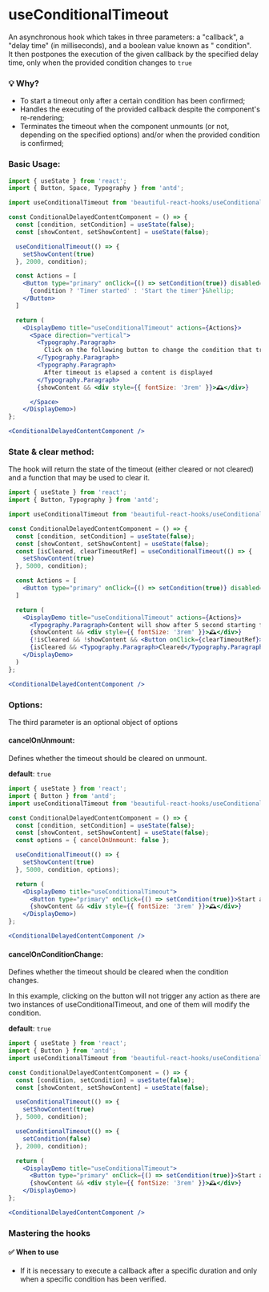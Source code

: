 # useConditionalTimeout

An asynchronous hook which takes in three parameters: a "callback", a "delay time" (in milliseconds), and a boolean value known as "
condition".\
It then postpones the execution of the given callback by the specified delay time, only when the provided condition changes to `true`

### 💡 Why?

- To start a timeout only after a certain condition has been confirmed;
- Handles the executing of the provided callback despite the component's re-rendering;
- Terminates the timeout when the component unmounts (or not, depending on the specified options) and/or when the provided condition is
  confirmed;

### Basic Usage:

```jsx harmony
import { useState } from 'react';
import { Button, Space, Typography } from 'antd';

import useConditionalTimeout from 'beautiful-react-hooks/useConditionalTimeout';

const ConditionalDelayedContentComponent = () => {
  const [condition, setCondition] = useState(false);
  const [showContent, setShowContent] = useState(false);

  useConditionalTimeout(() => {
    setShowContent(true)
  }, 2000, condition);

  const Actions = [
    <Button type="primary" onClick={() => setCondition(true)} disabled={condition} loading={condition && !showContent}>
      {condition ? 'Timer started' : 'Start the timer'}&hellip;
    </Button>
  ]

  return (
    <DisplayDemo title="useConditionalTimeout" actions={Actions}>
      <Space direction="vertical">
        <Typography.Paragraph>
          Click on the following button to change the condition that triggers the 2 seconds timeout to true
        </Typography.Paragraph>
        <Typography.Paragraph>
          After timeout is elapsed a content is displayed
        </Typography.Paragraph>
        {showContent && <div style={{ fontSize: '3rem' }}>🕰</div>}

      </Space>
    </DisplayDemo>)
};

<ConditionalDelayedContentComponent />
```

### State & clear method:

The hook will return the state of the timeout (either cleared or not cleared) and a function that may be used to clear it.

```jsx harmony
import { useState } from 'react';
import { Button, Typography } from 'antd';

import useConditionalTimeout from 'beautiful-react-hooks/useConditionalTimeout';

const ConditionalDelayedContentComponent = () => {
  const [condition, setCondition] = useState(false);
  const [showContent, setShowContent] = useState(false);
  const [isCleared, clearTimeoutRef] = useConditionalTimeout(() => {
    setShowContent(true)
  }, 5000, condition);

  const Actions = [
    <Button type="primary" onClick={() => setCondition(true)} disabled={condition}>Start a 5 seconds timeout</Button>
  ]

  return (
    <DisplayDemo title="useConditionalTimeout" actions={Actions}>
      <Typography.Paragraph>Content will show after 5 second starting from the following button click</Typography.Paragraph>
      {showContent && <div style={{ fontSize: '3rem' }}>🕰</div>}
      {!isCleared && !showContent && <Button onClick={clearTimeoutRef}>Cancel timeout</Button>}
      {isCleared && <Typography.Paragraph>Cleared</Typography.Paragraph>}
    </DisplayDemo>
  )
};

<ConditionalDelayedContentComponent />
```

### Options:

The third parameter is an optional object of options

#### cancelOnUnmount:

Defines whether the timeout should be cleared on unmount.

**default**: `true`

```jsx harmony
import { useState } from 'react';
import { Button } from 'antd';
import useConditionalTimeout from 'beautiful-react-hooks/useConditionalTimeout';

const ConditionalDelayedContentComponent = () => {
  const [condition, setCondition] = useState(false);
  const [showContent, setShowContent] = useState(false);
  const options = { cancelOnUnmount: false };

  useConditionalTimeout(() => {
    setShowContent(true)
  }, 5000, condition, options);

  return (
    <DisplayDemo title="useConditionalTimeout">
      <Button type="primary" onClick={() => setCondition(true)}>Start a 5 seconds timeout</Button>
      {showContent && <div style={{ fontSize: '3rem' }}>🕰</div>}
    </DisplayDemo>)
};

<ConditionalDelayedContentComponent />
```

#### cancelOnConditionChange:

Defines whether the timeout should be cleared when the condition changes.

In this example, clicking on the button will not trigger any action as there are two instances of useConditionalTimeout, and one of them
will modify the condition.

**default**: `true`

```jsx harmony
import { useState } from 'react';
import { Button } from 'antd';
import useConditionalTimeout from 'beautiful-react-hooks/useConditionalTimeout';

const ConditionalDelayedContentComponent = () => {
  const [condition, setCondition] = useState(false);
  const [showContent, setShowContent] = useState(false);

  useConditionalTimeout(() => {
    setShowContent(true)
  }, 5000, condition);

  useConditionalTimeout(() => {
    setCondition(false)
  }, 2000, condition);

  return (
    <DisplayDemo title="useConditionalTimeout">
      <Button type="primary" onClick={() => setCondition(true)}>Start a 5 seconds timeout</Button>
      {showContent && <div style={{ fontSize: '3rem' }}>🕰</div>}
    </DisplayDemo>)
};

<ConditionalDelayedContentComponent />
```

### Mastering the hooks

#### ✅ When to use

- If it is necessary to execute a callback after a specific duration and only when a specific condition has been verified.

<!-- Types -->